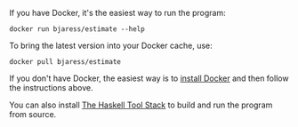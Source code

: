 If you have Docker, it's the easiest way to run the program:

    docker run bjaress/estimate --help

To bring the latest version into your Docker cache, use:

    docker pull bjaress/estimate

If you don't have Docker, the easiest way is to [install Docker][] and then
follow the instructions above.

You can also install [The Haskell Tool Stack][] to build and run the
program from source.


[install Docker]: https://www.docker.com/get-started
[The Haskell Tool Stack]: https://docs.haskellstack.org/en/stable/README/#how-to-install

